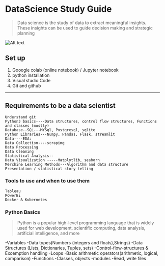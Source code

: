# DataScience Study Guide

> Data science is the study of data to extract meaningful insights. These insights can be used to guide decision making and strategic planning

![Alt text](image.png)

## Set up

1. Gooogle colab (online notebook) / Jupyter notebook
2. python installation
3. Visual studio Code
4. Git and github

---  

## Requirements to be a data scientist

    Understand git
    Python3 basics----Data structures, control flow structures, Functions and classes (mostly)
    Database--SQL---MYSql, Postgresql, sqlite
    Python Libraries---Numpy, Pandas, Flask, streamlit
    Data----EDA:
    Data Collection----scraping
    Data Processing
    Data Cleaning
    Statistical Analysis--
    Data Visualization -----Matplotlib, seaborn
    Merchine Learning Methods---Algorithm and data structure
    Presentation / statistical story telling

### Tools to use and when to use them

    Tableau
    PowerBi
    Docker & Kubernetes

### Python Basics

> Python is a popular high-level programming language that is widely used for web development, scientific computing, data analysis, artificial intelligence, and more

-Variables
-Data types(Numbers (integers and floats),Strings)
-Data Structures (Lists, Dictionaries, Tuples, sets)
-Control-flow-structures & Excemption handling
-Loops
-Basic arithmetic operators(arithmetic, logical, comparison)
-Functions
-Classes, objects
-modules
-Read, write files

### 